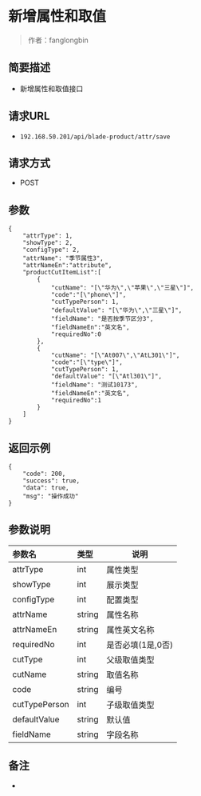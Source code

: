 # 新增属性和取值

> 作者：fanglongbin

## 简要描述

- 新增属性和取值接口

## 请求URL
- `192.168.50.201/api/blade-product/attr/save`
  
## 请求方式
- POST 

## 参数
```
{
    "attrType": 1,
    "showType": 2,
    "configType": 2,
    "attrName": "季节属性3",
	"attrNameEn":"attribute",
    "productCutItemList":[
        {   
            "cutName": "[\"华为\",\"苹果\",\"三星\"]",
            "code":"[\"phone\"]",
            "cutTypePerson": 1,
            "defaultValue": "[\"华为\",\"三星\"]",
            "fieldName": "是否按季节区分3",
			"fieldNameEn":"英文名",
			"requiredNo":0
        },
        {   
            "cutName": "[\"At007\",\"AtL301\"]",
            "code":"[\"type\"]",
            "cutTypePerson": 1,
            "defaultValue": "[\"Atl301\"]",
            "fieldName": "测试10173",
			"fieldNameEn":"英文名",
			"requiredNo":1
        }
    ]
}
```

## 返回示例 

``` 
{
    "code": 200,
    "success": true,
    "data": true,
    "msg": "操作成功"
}
```

## 参数说明 

|参数名|类型|说明|
|:-----  |:-----|-----                           |
|attrType |int   |属性类型  |
|showType |int   |展示类型  |
|configType |int   |配置类型  |
|attrName |string   |属性名称  |
|attrNameEn |string   |属性英文名称  |
|requiredNo |int   |是否必填(1是,0否)  |
|cutType |int   |父级取值类型  |
|cutName |string   |取值名称|
|code |string   |编号  |
|cutTypePerson |int   |子级取值类型|
|defaultValue |string   |默认值|
|fieldName |string   |字段名称|

## 备注 

-